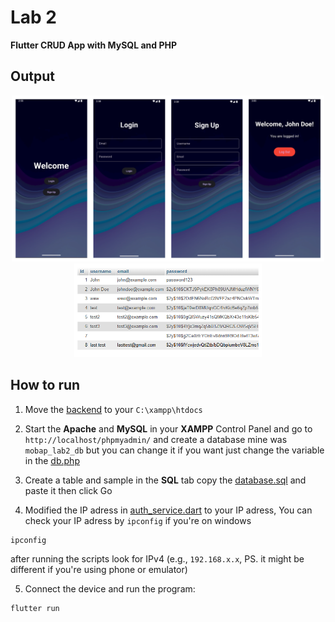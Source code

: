 # Lab 2

**Flutter CRUD App with MySQL and PHP**

## Output

<div align="center">
  <img src="/assets/Output.png" alt="Phone Screen" width="500">
</div>

<div align="center">
  <img src="/assets/Output2.png" alt="Database" width="300">
</div>

## How to run

1. Move the [backend](/backend/) to your `C:\xampp\htdocs`

2. Start the **Apache** and **MySQL** in your **XAMPP** Control Panel and go to `http://localhost/phpmyadmin/` and 
create a database mine was `mobap_lab2_db` but you can change it if you want just change the variable in the [db.php](/backend/server/db.php) 

3. Create a table and sample in the **SQL** tab copy the [database.sql](/backend/database.sql) and paste it then click Go

4. Modified the IP adress in [auth_service.dart](/lib/services/auth_service.dart) to your IP adress, You can check your IP adress by `ipconfig` if you're on windows

```bash
ipconfig
```
after running the scripts look for IPv4 (e.g., `192.168.x.x`, PS. it might be different if you're using phone or emulator)

5. Connect the device and run the program:
```bash
flutter run
```
